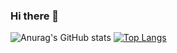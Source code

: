 ### Hi there 👋

![Anurag's GitHub stats](https://github-readme-stats.vercel.app/api?username=zfeder&show_icons=true&theme=merko)
[![Top Langs](https://github-readme-stats.vercel.app/api/top-langs/?username=zfeder&layout=compact)](https://github.com/anuraghazra/github-readme-stats)

<!--
**zfeder/zfeder** is a ✨ _special_ ✨ repository because its `README.md` (this file) appears on your GitHub profile.

Here are some ideas to get you started:

- 🔭 I’m currently working on ...
- 🌱 I’m currently learning ...
- 👯 I’m looking to collaborate on ...
- 🤔 I’m looking for help with ...
- 💬 Ask me about ...
- 📫 How to reach me: ...
- 😄 Pronouns: ...
- ⚡ Fun fact: ...
-->
